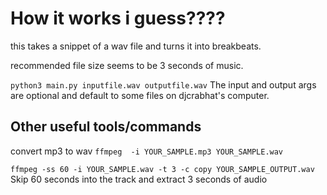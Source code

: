# How it works i guess????
this takes a snippet of a wav file and turns it into breakbeats.

recommended file size seems to be 3 seconds of music.


`python3 main.py inputfile.wav outputfile.wav`
The input and output args are optional and default to some files on djcrabhat's computer.


## Other useful tools/commands
convert mp3 to wav
`ffmpeg  -i YOUR_SAMPLE.mp3 YOUR_SAMPLE.wav`

`ffmpeg -ss 60 -i YOUR_SAMPLE.wav -t 3 -c copy YOUR_SAMPLE_OUTPUT.wav`
Skip 60 seconds into the track and extract 3 seconds of audio